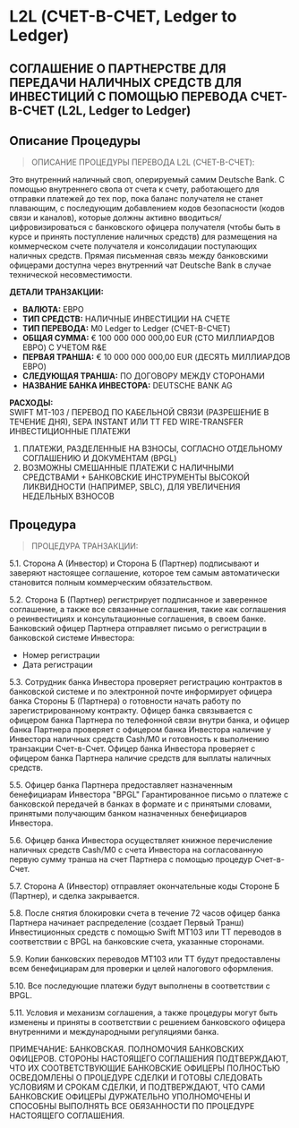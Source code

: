 # L2L (СЧЕТ-В-СЧЕТ, Ledger to Ledger)
## СОГЛАШЕНИЕ О ПАРТНЕРСТВЕ ДЛЯ ПЕРЕДАЧИ НАЛИЧНЫХ СРЕДСТВ ДЛЯ ИНВЕСТИЦИЙ С ПОМОЩЬЮ ПЕРЕВОДА СЧЕТ-В-СЧЕТ (L2L, Ledger to Ledger)

## Описание Процедуры
>  ОПИСАНИЕ ПРОЦЕДУРЫ ПЕРЕВОДА L2L (СЧЕТ-В-СЧЕТ):

Это внутренний наличный своп, оперируемый самим Deutsche Bank. С помощью внутреннего свопа от счета к счету, работающего для отправки платежей до тех пор, пока баланс получателя не станет плавающим, с последующим добавлением кодов безопасности (кодов связи и каналов), которые должны активно вводиться/цифровизироваться с банковского офицера получателя (чтобы быть в курсе и принять поступление наличных средств) для размещения на коммерческом счете получателя и консолидации поступающих наличных средств. Прямая письменная связь между банковскими офицерами доступна через внутренний чат Deutsche Bank в случае технической несовместимости.

**ДЕТАЛИ ТРАНЗАКЦИИ:**

- **ВАЛЮТА:** ЕВРО
- **ТИП СРЕДСТВ:** НАЛИЧНЫЕ ИНВЕСТИЦИИ НА СЧЕТЕ
- **ТИП ПЕРЕВОДА:** M0 Ledger to Ledger (СЧЕТ-В-СЧЕТ)
- **ОБЩАЯ СУММА:** € 100 000 000 000,00 EUR (СТО МИЛЛИАРДОВ ЕВРО) С УЧЕТОМ R&E
- **ПЕРВАЯ ТРАНША:** € 10 000 000 000,00 EUR (ДЕСЯТЬ МИЛЛИАРДОВ ЕВРО)
- **СЛЕДУЮЩАЯ ТРАНША:** ПО ДОГОВОРУ МЕЖДУ СТОРОНАМИ
- **НАЗВАНИЕ БАНКА ИНВЕСТОРА:** DEUTSCHE BANK AG

**РАСХОДЫ:**  
SWIFT MT-103 / ПЕРЕВОД ПО КАБЕЛЬНОЙ СВЯЗИ (РАЗРЕШЕНИЕ В ТЕЧЕНИЕ ДНЯ), 
SEPA INSTANT ИЛИ TT FED WIRE-TRANSFER  
ИНВЕСТИЦИОННЫЕ ПЛАТЕЖИ  
1) ПЛАТЕЖИ, РАЗДЕЛЕННЫЕ НА ВЗНОСЫ, СОГЛАСНО ОТДЕЛЬНОМУ СОГЛАШЕНИЮ И ДОКУМЕНТАМ (BPGL)
2) ВОЗМОЖНЫ СМЕШАННЫЕ ПЛАТЕЖИ С НАЛИЧНЫМИ СРЕДСТВАМИ + БАНКОВСКИЕ ИНСТРУМЕНТЫ ВЫСОКОЙ ЛИКВИДНОСТИ (НАПРИМЕР, SBLC), ДЛЯ УВЕЛИЧЕНИЯ НЕДЕЛЬНЫХ ВЗНОСОВ

## Процедура
> ПРОЦЕДУРА ТРАНЗАКЦИИ:

5.1. Сторона А (Инвестор) и Сторона Б (Партнер) подписывают и заверяют настоящее соглашение, которое тем самым автоматически становится полным коммерческим обязательством.

5.2. Сторона Б (Партнер) регистрирует подписанное и заверенное соглашение, а также все связанные соглашения, такие как соглашения о реинвестициях и консультационные соглашения, в своем банке. Банковский офицер Партнера отправляет письмо о регистрации в банковской системе Инвестора:
   - Номер регистрации
   - Дата регистрации

5.3. Сотрудник банка Инвестора проверяет регистрацию контрактов в банковской системе и по электронной почте информирует офицера банка Стороны Б (Партнера) о готовности начать работу по зарегистрированному контракту. Офицер банка связывается с офицером банка Партнера по телефонной связи внутри банка, и офицер банка Партнера проверяет с офицером банка Инвестора наличие у Инвестора наличных средств Cash/M0 и готовность к выполнению транзакции Счет-в-Счет. Офицер банка Инвестора проверяет с офицером банка Партнера наличие средств для выплаты наличных средств.

5.5. Офицер банка Партнера предоставляет назначенным бенефициарам Инвестора "BPGL" Гарантированное письмо о платеже с банковской передачей в банках в формате и с принятыми словами, принятыми получающим банком назначенных бенефициаров Инвестора.

5.6. Офицер банка Инвестора осуществляет книжное перечисление наличных средств Cash/M0 с счета Инвестора на согласованную первую сумму транша на счет Партнера с помощью процедур Счет-в-Счет.

5.7. Сторона А (Инвестор) отправляет окончательные коды Стороне Б (Партнер), и сделка закрывается.

5.8. После снятия блокировки счета в течение 72 часов офицер банка Партнера начинает распределение (создает Первый Транш) Инвестиционных средств с помощью Swift MT103 или TT переводов в соответствии с BPGL на банковские счета, указанные сторонами.

5.9. Копии банковских переводов MT103 или TT будут предоставлены всем бенефициарам для проверки и целей налогового оформления.

5.10. Все последующие платежи будут выполнены в соответствии с BPGL.

5.11. Условия и механизм соглашения, а также процедуры могут быть изменены и приняты в соответствии с решением банковского офицера внутренними и международными регуляциями банка.

ПРИМЕЧАНИЕ: БАНКОВСКАЯ. ПОЛНОМОЧИЯ БАНКОВСКИХ ОФИЦЕРОВ.
СТОРОНЫ НАСТОЯЩЕГО СОГЛАШЕНИЯ ПОДТВЕРЖДАЮТ, ЧТО ИХ СООТВЕТСТВУЮЩИЕ БАНКОВСКИЕ ОФИЦЕРЫ ПОЛНОСТЬЮ ОСВЕДОМЛЕНЫ О ПРОЦЕДУРЕ СДЕЛКИ И ГОТОВЫ СЛЕДОВАТЬ УСЛОВИЯМ И СРОКАМ СДЕЛКИ, И ПОДТВЕРЖДАЮТ, ЧТО САМИ БАНКОВСКИЕ ОФИЦЕРЫ ДУРЖАТЕЛЬНО УПОЛНОМОЧЕНЫ И СПОСОБНЫ ВЫПОЛНЯТЬ ВСЕ ОБЯЗАННОСТИ ПО ПРОЦЕДУРЕ НАСТОЯЩЕГО СОГЛАШЕНИЯ.
